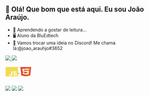 ## 👋 Olá! Que bom que está aqui. Eu sou João Araújo. 

- 📖 Aprendendo a gostar de leitura...
- 🖥️ Aluno da BluEdtech
- 💬 Vamos trocar uma ideia no Discord! Me chama lá:@joao_arauhjo#3652

<div>
  <a href="https://github.com/joao-arauhjo">
  <img height="180em" src="https://github-readme-stats.vercel.app/api?username=joao-arauhjo&show_icons=true&theme=yeblu&include_all_commits=true&count_private=true"/>
  <img height="180em" src="https://github-readme-stats.vercel.app/api/top-langs/?username=joao-arauhjo&layout=compact&langs_count=7&theme=yeblu"/>
</div>
  <div style="display: inline_block"><br>
  <img align="center" alt="Joao-Js" height="30" width="40" src="https://raw.githubusercontent.com/devicons/devicon/master/icons/javascript/javascript-plain.svg">
  <img align="center" alt="Joao-HTML" height="30" width="40" src="https://raw.githubusercontent.com/devicons/devicon/master/icons/html5/html5-original.svg">  
</div>
  
## 
  
  <div> 
 <a href="https://api.whatsapp.com/send?phone=5598984004138" target="_blank"><img src="https://img.shields.io/badge/WhatsApp-25D366?style=for-the-badge&logo=whatsapp&logoColor=white" target="_blank"></a>
  <a href = "mailto:contatojoao.arauhjo1@gmail.com"><img src="https://img.shields.io/badge/Gmail-D14836?style=for-the-badge&logo=gmail&logoColor=white" target="_blank"></a>
  <a href="https://www.linkedin.com/in/jo%C3%A3o-ara%C3%BAjo-52b91412a/" target="_blank"><img src="https://img.shields.io/badge/-LinkedIn-%230077B5?style=for-the-badge&logo=linkedin&logoColor=white" target="_blank"></a> 
